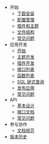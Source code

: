 - 开始
  - [下载安装](start-install)
  - [配置管理](start-option)
  - [插件和主题](start-apps)
  - [文件结构](start-structures)
  - [常见问题](start-faq)
- 应用开发
  - [开始](dev-app-start)
  - [主题开发](dev-app-theme)
  - [插件开发](dev-app-plugin)
  - [接口列表](dev-interfaces)
  - [函数列表](dev-functions)
  - [SQL 链式查询](dev-chainquery.md)
  - [发布应用](dev-app-publish)
  - [常见问题](dev-app-faq)
- API
  - [基本设计](dev-api-design)
  - [接口文档](dev-api-mods)
  <!-- - [通用模板](dev-api-common-template) -->
  - [常见问题](dev-api-faq)
- 参与协作
  - [文档规范](guide-docs)
- [版本历史](feat-history)
